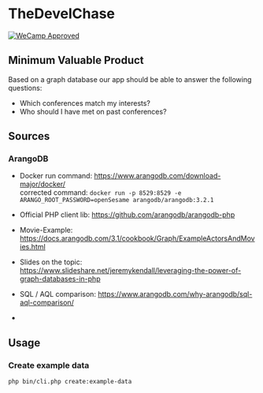 # TheDevelChase

[![WeCamp Approved](https://img.shields.io/badge/WeCamp-Approved-ff69b4.svg)](http://weca.mp/)

## Minimum Valuable Product

Based on a graph database our app should be able to answer the following questions:

* Which conferences match my interests?
* Who should I have met on past conferences? 

## Sources

### ArangoDB

* Docker run command: https://www.arangodb.com/download-major/docker/  
  corrected command: `docker run -p 8529:8529 -e ARANGO_ROOT_PASSWORD=openSesame arangodb/arangodb:3.2.1`
  
* Official PHP client lib: https://github.com/arangodb/arangodb-php

* Movie-Example: https://docs.arangodb.com/3.1/cookbook/Graph/ExampleActorsAndMovies.html

* Slides on the topic: https://www.slideshare.net/jeremykendall/leveraging-the-power-of-graph-databases-in-php

* SQL / AQL comparison: https://www.arangodb.com/why-arangodb/sql-aql-comparison/

* 

## Usage

### Create example data

```bash
php bin/cli.php create:example-data
```
